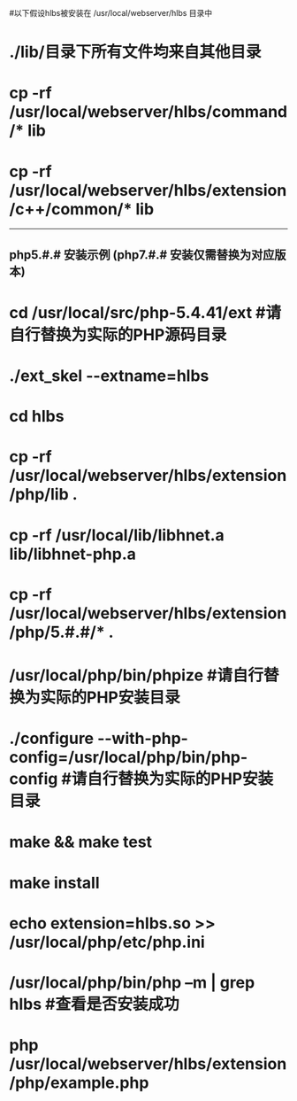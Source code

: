 
#以下假设hlbs被安装在 /usr/local/webserver/hlbs 目录中

# ./lib/目录下所有文件均来自其他目录
# cp -rf /usr/local/webserver/hlbs/command/* lib
# cp -rf /usr/local/webserver/hlbs/extension/c++/common/* lib


--------------------------------------
php5.#.# 安装示例
(php7.#.# 安装仅需替换为对应版本)
--------------------------------------

# cd /usr/local/src/php-5.4.41/ext      #请自行替换为实际的PHP源码目录
# ./ext_skel --extname=hlbs
# cd hlbs
# cp -rf /usr/local/webserver/hlbs/extension/php/lib .
# cp -rf /usr/local/lib/libhnet.a lib/libhnet-php.a
# cp -rf /usr/local/webserver/hlbs/extension/php/5.#.#/* .
# /usr/local/php/bin/phpize 	#请自行替换为实际的PHP安装目录
# ./configure --with-php-config=/usr/local/php/bin/php-config 	#请自行替换为实际的PHP安装目录
# make && make test
# make install
# echo extension=hlbs.so >> /usr/local/php/etc/php.ini
# /usr/local/php/bin/php –m | grep hlbs 	#查看是否安装成功
# php /usr/local/webserver/hlbs/extension/php/example.php
